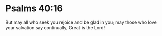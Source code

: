 # Psalms 40:16

But may all who seek you rejoice and be glad in you; may those who love your salvation say continually, Great is the Lord!
